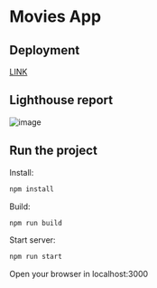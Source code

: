# Movies App

## Deployment

[LINK](https://movies-app-gmensi.vercel.app/)


## Lighthouse report

![image](https://github.com/GabrielMensi/movies/assets/106116793/0625d9f9-98e6-452e-8137-9e2edb59730f)


## Run the project

Install:

```bash
npm install
```

Build:

```bash
npm run build
```

Start server:

```bash
npm run start
```

Open your browser in localhost:3000
